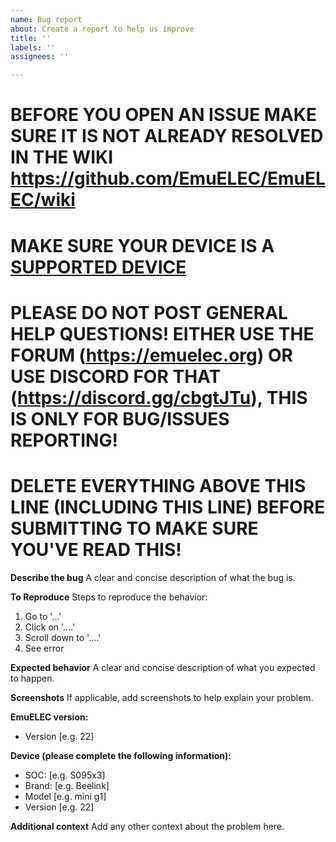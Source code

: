 ```yaml
---
name: Bug report
about: Create a report to help us improve
title: ''
labels: ''
assignees: ''

---
```


# BEFORE YOU OPEN AN ISSUE MAKE SURE IT IS NOT ALREADY RESOLVED IN THE WIKI https://github.com/EmuELEC/EmuELEC/wiki

# MAKE SURE YOUR DEVICE IS A [SUPPORTED DEVICE](https://github.com/EmuELEC/EmuELEC/wiki/Supported-Devices)  

# PLEASE DO NOT POST GENERAL HELP QUESTIONS! EITHER USE THE FORUM (https://emuelec.org) OR USE DISCORD FOR THAT (https://discord.gg/cbgtJTu), THIS IS ONLY FOR BUG/ISSUES REPORTING!

# DELETE EVERYTHING ABOVE THIS LINE (INCLUDING THIS LINE) BEFORE SUBMITTING TO MAKE SURE YOU'VE READ THIS!


**Describe the bug**
A clear and concise description of what the bug is.

**To Reproduce**
Steps to reproduce the behavior:
1. Go to '...'
2. Click on '....'
3. Scroll down to '....'
4. See error

**Expected behavior**
A clear and concise description of what you expected to happen.

**Screenshots**
If applicable, add screenshots to help explain your problem.

**EmuELEC version:**
 - Version [e.g. 22]

**Device (please complete the following information):**
 - SOC: [e.g. S095x3]
 - Brand: [e.g. Beelink]
 - Model [e.g. mini g1]
 - Version [e.g. 22]

**Additional context**
Add any other context about the problem here.
